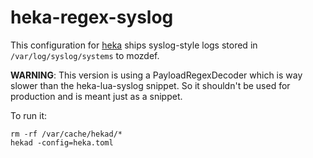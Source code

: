 # heka-regex-syslog

This configuration for [heka](http://hekad.readthedocs.org/en/latest/) ships syslog-style logs stored in `/var/log/syslog/systems` to mozdef.

__WARNING__: This version is using a PayloadRegexDecoder which is way slower than the heka-lua-syslog snippet. So it shouldn't be used for production and is meant just as a snippet.

To run it:

```
rm -rf /var/cache/hekad/*
hekad -config=heka.toml
```
